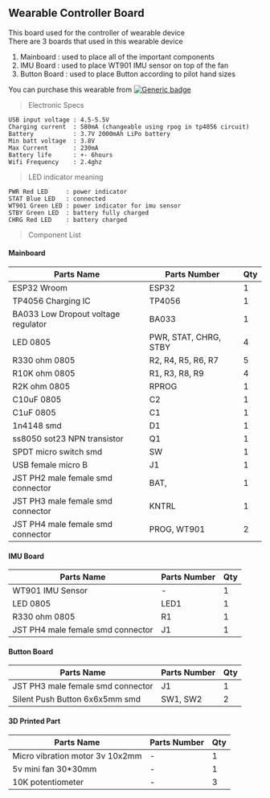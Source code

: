 ## Wearable Controller Board
This board used for the controller of wearable device  
There are 3 boards that used in this wearable device  
1. Mainboard     : used to place all of the important components   
2. IMU Board     : used to place WT901 IMU sensor on top of the fan  
3. Button Board  : used to place Button according to pilot hand sizes  

You can purchase this wearable from [![Generic badge](https://img.shields.io/badge/Toko-Bangunan-<COLOR>.svg)](https://my.its.ac.id/) 
>Electronic Specs
````
USB input voltage : 4.5-5.5V
Charging current  : 580mA (changeable using rpog in tp4056 circuit)
Battery           : 3.7V 2000mAh LiPo battery
Min batt voltage  : 3.8V
Max Current       : 230mA
Battery life      : +- 6hours
Wifi Frequency    : 2.4ghz
````
>LED indicator meaning
````
PWR Red LED     : power indicator
STAT Blue LED   : connected
WT901 Green LED : power indicator for imu sensor
STBY Green LED  : battery fully charged
CHRG Red LED    : battery charged
````
>Component List
#### Mainboard  
|Parts Name                           |Parts Number         |Qty  |
|-------------------------------------|---------------------|-----|
|ESP32 Wroom                          |ESP32                |  1  |
|TP4056 Charging IC                   |TP4056               |  1  |
|BA033 Low Dropout voltage regulator  |BA033                |  1  |
|LED 0805                             |PWR, STAT, CHRG, STBY|  4  |
|R330 ohm 0805                        |R2, R4, R5, R6, R7   |  5  |
|R10K ohm 0805                        |R1, R3, R8, R9       |  4  |
|R2K ohm 0805                         |RPROG                |  1  |
|C10uF 0805                           |C2                   |  1  |
|C1uF 0805                            |C1                   |  1  |
|1n4148 smd                           |D1                   |  1  |
|ss8050 sot23 NPN transistor          |Q1                   |  1  |
|SPDT micro switch smd                |SW                   |  1  | 
|USB female micro B                   |J1                   |  1  |
|JST PH2 male female smd connector    |BAT,                 |  1  |
|JST PH3 male female smd connector    |KNTRL                |  1  |
|JST PH4 male female smd connector    |PROG, WT901          |  2  |
#### IMU Board  
|Parts Name                           |Parts Number         |Qty  |
|-------------------------------------|---------------------|-----|
|WT901 IMU Sensor                     |         -           |  1  |
|LED 0805                             |LED1                 |  1  |
|R330 ohm 0805                        |R1                   |  1  |
|JST PH4 male female smd connector    |J1                   |  1  |
#### Button Board  
|Parts Name                           |Parts Number         |Qty  |
|-------------------------------------|---------------------|-----|
|JST PH3 male female smd connector    |J1                   |  1  |
|Silent Push Button 6x6x5mm smd       |SW1, SW2             |  2  |
#### 3D Printed Part
|Parts Name                           |Parts Number         |Qty  |
|-------------------------------------|---------------------|-----|
|Micro vibration motor 3v 10x2mm      |          -          |  1  |
|5v mini fan 30*30mm                  |          -          |  1  |
|10K potentiometer                    |          -          |  3  |

